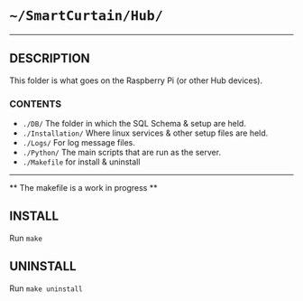 # `~/SmartCurtain/Hub/`

---

## DESCRIPTION
This folder is what goes on the Raspberry Pi (or other Hub devices).

### CONTENTS
- `./DB/` The folder in which the SQL Schema & setup are held.
- `./Installation/` Where linux services & other setup files are held.
- `./Logs/` For log message files.
- `./Python/` The main scripts that are run as the server.
- `./Makefile` for install & uninstall

---

** The makefile is a work in progress **

## INSTALL

Run `make`

## UNINSTALL

Run `make uninstall`
